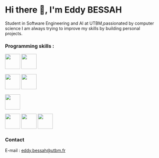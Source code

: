 # Hi there 👋, I'm Eddy BESSAH
Student in Software Engineering and AI at UTBM,passionated by computer science I am always trying to improve my skills by building personal projects.

### Programming skills :

<img width=50 height=50 src="https://cdn.jsdelivr.net/gh/devicons/devicon/icons/python/python-original.svg" /> <img width=50 height=50 src="https://cdn.jsdelivr.net/gh/devicons/devicon/icons/django/django-plain.svg" />
          
<img width=50 height=50 src="https://cdn.jsdelivr.net/gh/devicons/devicon/icons/java/java-original.svg" /> <img width=50 height=50 src="https://cdn.jsdelivr.net/gh/devicons/devicon/icons/spring/spring-original.svg" />

<img width=50 height=50 src="https://cdn.jsdelivr.net/gh/devicons/devicon/icons/flutter/flutter-original.svg" />


<img width=50 height=50 src="https://cdn.jsdelivr.net/gh/devicons/devicon/icons/html5/html5-original.svg" /> <img width=50 height=50 src="https://cdn.jsdelivr.net/gh/devicons/devicon/icons/css3/css3-original.svg" /> 
<img width=50 height=50 src="https://cdn.jsdelivr.net/gh/devicons/devicon/icons/react/react-original.svg" />

### Contact

E-mail : eddy.bessah@utbm.fr

 


